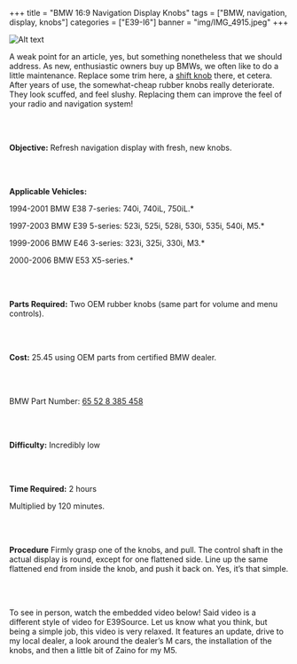 
+++
title = "BMW 16:9 Navigation Display Knobs"
tags = ["BMW, navigation, display, knobs"]
categories = ["E39-I6"]
banner = "img/IMG_4915.jpeg"
+++

![Alt text](https://e39source.com/wp-content/uploads/2012/12/IMG_4915.jpg)

A weak point for an article, yes, but something nonetheless that we should address.  As new, enthusiastic owners buy up BMWs, we often like to do a little maintenance.  Replace some trim here, a [shift knob](http://e39source.com/archives/416) there, et cetera.  After years of use, the somewhat-cheap rubber knobs really deteriorate.  They look scuffed, and feel slushy.  Replacing them can improve the feel of your radio and navigation system!

&nbsp;<br/><br/>

**Objective:**  Refresh navigation display with fresh, new knobs.

&nbsp;<br/><br/>

**Applicable Vehicles:**  

1994-2001 BMW E38 7-series: 740i, 740iL, 750iL.*

1997-2003 BMW E39 5-series: 523i, 525i, 528i, 530i, 535i, 540i, M5.*

1999-2006 BMW E46 3-series: 323i, 325i, 330i, M3.*

2000-2006 BMW E53 X5-series.*

&nbsp;<br/><br/>

**Parts Required:**  Two OEM rubber knobs (same part for volume and menu controls).

&nbsp;<br/><br/>

**Cost:**  25.45 using OEM parts from certified BMW dealer.

&nbsp;<br/><br/>

BMW Part Number:  [65 52 8 385 458](http://www.ecstuning.com/Search/65_52_8_385_458/ES182710/)

&nbsp;<br/><br/>

**Difficulty:**  Incredibly low

&nbsp;<br/><br/>

**Time Required:**  2 hours

Multiplied by 120 minutes.

&nbsp;<br/><br/>

**Procedure** Firmly grasp one of the knobs, and pull.  The control shaft in the actual display is round, except for one flattened side.  Line up the same flattened end from inside the knob, and push it back on.  Yes, it’s that simple.

&nbsp;<br/><br/>

To see in person, watch the embedded video below!  Said video is a different style of video for E39Source.  Let us know what you think, but being a simple job, this video is very relaxed.  It features an update, drive to my local dealer, a look around the dealer’s M cars, the installation of the knobs, and then a little bit of Zaino for my M5.

&nbsp;<br/><br/>
